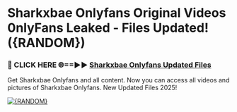 # Sharkxbae Onlyfans Original Videos 0nlyFans Leaked - Files Updated! ({RANDOM})

<h3>🔴 CLICK HERE 🌐==►► <a href="https://betterlinks.top/A2PfLJ" rel="nofollow">Sharkxbae Onlyfans Updated Files</a></h3>

Get Sharkxbae Onlyfans and all content. Now you can access all videos and pictures of Sharkxbae Onlyfans. New Updated Files 2025!

[![{RANDOM}](https://i.imgur.com/ppqm5kG.gif)](https://betterlinks.top/A2PfLJ)